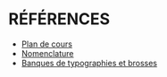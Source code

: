 # RÉFÉRENCES
<style>.md-footer{display:none;}</style>
* [Plan de cours](https://uqam-my.sharepoint.com/:w:/g/personal/lavoie-pilote_francoise_uqam_ca/ESHNAKioUAdMlTC3Qr6S5fMBYlqt7JgrbHqx2OIZFSjiAQ?e=U2jKy4)
* [Nomenclature](assets/autre/nomenclature.zip)
* [Banques de typographies et brosses](https://uqam-my.sharepoint.com/:f:/g/personal/lavoie-pilote_francoise_uqam_ca/EgDRyKEkWxhPvXJn0qrV8TMBXhxIt2wOjrd02ND1kopV-w?e=eh6aLK)

